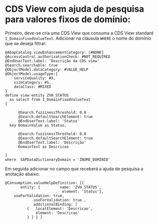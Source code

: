 # CDS View com ajuda de pesquisa para valores fixos de domínio:

Primeiro, deve-se cria uma CDS View que consuma a CDS View standard `I_DomainFixedValueText`.
Adicionar na cláusula `WHERE` o nome do domínio que se deseja filtrar:

```ABAP CDS
@AbapCatalog.viewEnhancementCategory: [#NONE]
@AccessControl.authorizationCheck: #NOT_REQUIRED
@EndUserText.label: 'Descrição da CDS view'
@Search.searchable: true
@ObjectModel.dataCategory: #VALUE_HELP
@ObjectModel.usageType:{
    serviceQuality: #X,
    sizeCategory: #S,
    dataClass: #MIXED
}
define view entity ZVH_STATUS
  as select from I_DomainFixedValueText
{

      @Search.fuzzinessThreshold: 0.8
      @Search.defaultSearchElement: true
      @EndUserText.label: 'Status'
  key DomainValue as Status,

      @Search.fuzzinessThreshold: 0.8
      @Search.defaultSearchElement: true
      @EndUserText.label: 'Descrição'
      DomainText as Descricao

}
where  SAPDataDictionaryDomain = 'ZNOME_DOMINIO' 
```

Em seguida adicionar no campo que receberá a ajuda de pesquisa a anotação abaixo:

```ABAP CDS
@Consumption.valueHelpDefinition: [{
       entity: {         name: 'ZVH_STATUS',
                          element: 'Status'},
    useForValidation: true,
             useForValidation: true ,
             additionalBinding: [
          {   localElement: 'Descricao',
              element: 'Descricao'
          } ] } ]       
```    